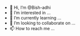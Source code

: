 - 👋 Hi, I’m @Bish-adhi
- 👀 I’m interested in ...
- 🌱 I’m currently learning ...
- 💞️ I’m looking to collaborate on ...
- 📫 How to reach me ...

<!---
Bish-adhi/Bish-adhi is a ✨ special ✨ repository because its `README.md` (this file) appears on your GitHub profile.
You can click the Preview link to take a look at your changes.
--->
